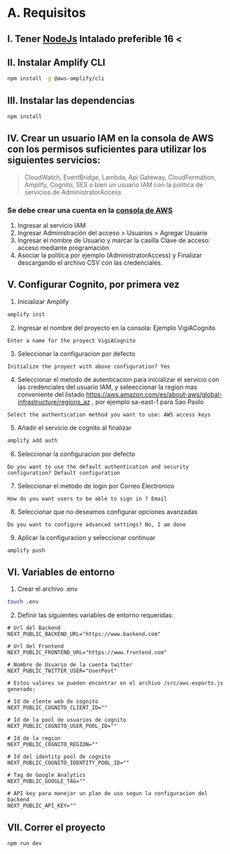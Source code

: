 # A. Requisitos
## I. Tener [NodeJs](https://nodejs.org/es/) Intalado preferible 16 <

## II. Instalar Amplify CLI
```sh
npm install -g @aws-amplify/cli
```

## III. Instalar las dependencias
```sh
npm install 
```
## IV. Crear un usuario IAM en la consola de AWS con los permisos suficientes para utilizar los siguientes servicios:
> CloudWatch, EventBridge, Lambda, Api Gateway, CloudFormation, Amplify, Cognito, SES o bien un usuario IAM con la politica de servicios de AdministratorAccess

### Se debe crear una cuenta en la [consola de AWS](https://aws.amazon.com/es/)

1. Ingresar al servicio IAM
2. Ingresar Administración del acceso > Usuarios > Agregar Usuario
3. Ingresar el nombre de Usuario y marcar la casilla Clave de acceso: acceso mediante programación
4. Asociar la politica por ejemplo  (AdministratorAccess) y Finalizar descargando el archivo CSV con las credenciales.  

## V. Configurar Cognito, por primera vez
1. Inicializar Amplify
```sh
amplify init
```
2. Ingresar el nombre del proyecto en la consola: Ejemplo VigiACognito
```console
Enter a name for the proyect VigiACognito
```
3. Seleccionar la configuracion por defecto
```console
Initialize the proyect with above configuration? Yes
```
4. Seleccionar el metodo de autenticacion para inicializar el servicio con las credenciales del usuario IAM, y seleeccionar la region mas conveniente del listado https://aws.amazon.com/es/about-aws/global-infrastructure/regions_az , por ejemplo sa-east-1 para Sao Paolo
```console
Select the authentication method you want to use: AWS access keys
```
5. Añadir el servicio de cognito al finalizar
```sh
amplify add auth
```
6. Seleccionar la configuracion por defecto
```console
Do you want to use the default authentication and security configuration? Default configuration
```
7. Seleccionar el metodo de login por Correo Electronico
```console
How do you want users to be able to sign in ? Email
```
8. Seleccionar que no deseamos configurar opciones avanzadas
```console
Do you want to configure advanced settings? No, I am done
```

9. Aplicar la configuracion y seleccionar continuar
```sh
amplify push
```
## VI. Variables de entorno
1. Crear el archivo .env 
```sh
touch .env
```
2. Definir las siguientes variables de entorno requeridas:
```env
# Url del Backend
NEXT_PUBLIC_BACKEND_URL="https://www.backend.com"

# Url del Frontend
NEXT_PUBLIC_FRONTEND_URL="https://www.frontend.com"

# Nombre de Usuario de la cuenta twitter
NEXT_PUBLIC_TWITTER_USER="UserPost"

# Estos valores se pueden encontrar en el archivo /src/aws-exports.js generado:

# Id de clente web de cognito
NEXT_PUBLIC_COGNITO_CLIENT_ID=""

# Id de la pool de usuarios de cognito
NEXT_PUBLIC_COGNITO_USER_POOL_ID=""

# Id de la region
NEXT_PUBLIC_COGNITO_REGION=""

# Id del identity pool de cognito
NEXT_PUBLIC_COGNITO_IDENTITY_POOL_ID=""

# Tag de Google Analytics
NEXT_PUBLIC_GOOGLE_TAG=""

# API key para manejar un plan de uso segun la configuracion del backend
NEXT_PUBLIC_API_KEY=""
```
## VII. Correr el proyecto
```sh
npm run dev
```